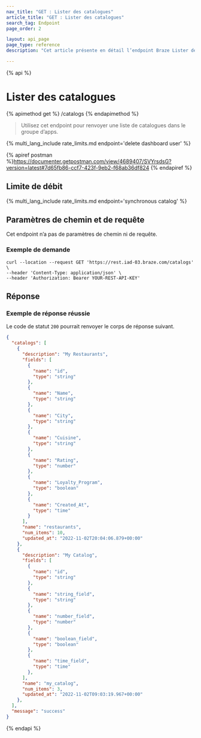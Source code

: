 ```yaml
---
nav_title: "GET : Lister des catalogues"
article_title: "GET : Lister des catalogues"
search_tag: Endpoint
page_order: 2

layout: api_page
page_type: reference
description: "Cet article présente en détail l’endpoint Braze Lister des catalogues."

---
```

{% api %}
# Lister des catalogues
{% apimethod get %}
/catalogs
{% endapimethod %}

> Utilisez cet endpoint pour renvoyer une liste de catalogues dans le groupe d’apps.

{% multi_lang_include rate_limits.md endpoint='delete dashboard user' %}

{% apiref postman %}https://documenter.getpostman.com/view/4689407/SVYrsdsG?version=latest#7d65fb86-ccf7-423f-9eb2-f68ab36df824 {% endapiref %}

## Limite de débit

{% multi_lang_include rate_limits.md endpoint='synchronous catalog' %}

## Paramètres de chemin et de requête

Cet endpoint n’a pas de paramètres de chemin ni de requête.

### Exemple de demande

```
curl --location --request GET 'https://rest.iad-03.braze.com/catalogs' \
--header 'Content-Type: application/json' \
--header 'Authorization: Bearer YOUR-REST-API-KEY'
```

## Réponse

### Exemple de réponse réussie

Le code de statut `200` pourrait renvoyer le corps de réponse suivant.

```json
{
  "catalogs": [
    {
      "description": "My Restaurants",
      "fields": [
        {
          "name": "id",
          "type": "string"
        },
        {
          "name": "Name",
          "type": "string"
        },
        {
          "name": "City",
          "type": "string"
        },
        {
          "name": "Cuisine",
          "type": "string"
        },
        {
          "name": "Rating",
          "type": "number"
        },
        {
          "name": "Loyalty_Program",
          "type": "boolean"
        },
        {
          "name": "Created_At",
          "type": "time"
        }
      ],
      "name": "restaurants",
      "num_items": 10,
      "updated_at": "2022-11-02T20:04:06.879+00:00"
    },
    {
      "description": "My Catalog",
      "fields": [
        {
          "name": "id",
          "type": "string"
        },
        {
          "name": "string_field",
          "type": "string"
        },
        {
          "name": "number_field",
          "type": "number"
        },
        {
          "name": "boolean_field",
          "type": "boolean"
        },
        {
          "name": "time_field",
          "type": "time"
        },
      ],
      "name": "my_catalog",
      "num_items": 3,
      "updated_at": "2022-11-02T09:03:19.967+00:00"
    },
  ],
  "message": "success"
}
```

{% endapi %}